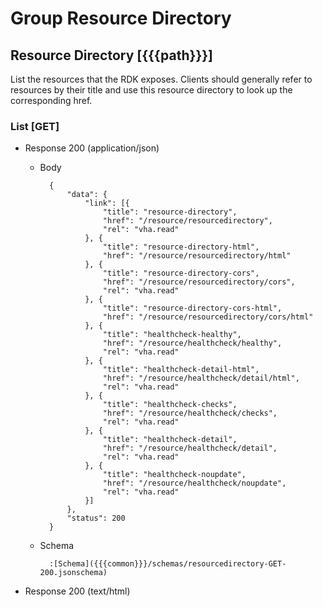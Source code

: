 # Group Resource Directory

## Resource Directory [{{{path}}}]

List the resources that the RDK exposes. Clients should generally refer to resources by their title and use this resource directory to look up the corresponding href.

### List [GET]

+ Response 200 (application/json)

    + Body

            {
                "data": {
                    "link": [{
                        "title": "resource-directory",
                        "href": "/resource/resourcedirectory",
                        "rel": "vha.read"
                    }, {
                        "title": "resource-directory-html",
                        "href": "/resource/resourcedirectory/html"
                    }, {
                        "title": "resource-directory-cors",
                        "href": "/resource/resourcedirectory/cors",
                        "rel": "vha.read"
                    }, {
                        "title": "resource-directory-cors-html",
                        "href": "/resource/resourcedirectory/cors/html"
                    }, {
                        "title": "healthcheck-healthy",
                        "href": "/resource/healthcheck/healthy",
                        "rel": "vha.read"
                    }, {
                        "title": "healthcheck-detail-html",
                        "href": "/resource/healthcheck/detail/html",
                        "rel": "vha.read"
                    }, {
                        "title": "healthcheck-checks",
                        "href": "/resource/healthcheck/checks",
                        "rel": "vha.read"
                    }, {
                        "title": "healthcheck-detail",
                        "href": "/resource/healthcheck/detail",
                        "rel": "vha.read"
                    }, {
                        "title": "healthcheck-noupdate",
                        "href": "/resource/healthcheck/noupdate",
                        "rel": "vha.read"
                    }]
                },
                "status": 200
            }

    + Schema

            :[Schema]({{{common}}}/schemas/resourcedirectory-GET-200.jsonschema)

+ Response 200 (text/html)


